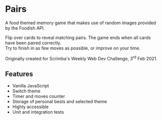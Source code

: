 # Pairs

A food themed memory game that makes use of random images provided by the Foodish API.

Flip over cards to reveal matching pairs. The game ends when all cards have been paired correctly.  
Try to finish in as few moves as possible, or improve on your time.

Originally created for Scrimba's Weekly Web Dev Challenge, 3<sup>rd</sup> Feb 2021.

## Features

- Vanilla JavaScript
- Switch theme
- Timer and moves counter
- Storage of personal bests and selected theme
- Highly accessible
- Unit and integration tests
